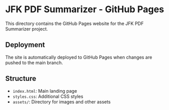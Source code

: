 # JFK PDF Summarizer - GitHub Pages

This directory contains the GitHub Pages website for the JFK PDF Summarizer project.

## Deployment

The site is automatically deployed to GitHub Pages when changes are pushed to the main branch.

## Structure

- `index.html`: Main landing page
- `styles.css`: Additional CSS styles
- `assets/`: Directory for images and other assets
